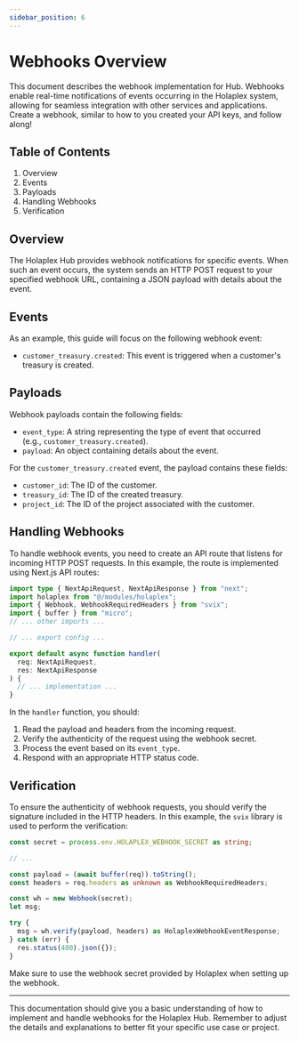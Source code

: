 ```yaml
---
sidebar_position: 6
---
```


# Webhooks Overview

This document describes the webhook implementation for Hub. Webhooks enable real-time notifications of events occurring in the Holaplex system, allowing for seamless integration with other services and applications. Create a webhook, similar to how to you created your API keys, and follow along!

## Table of Contents

1.  Overview
2.  Events
3.  Payloads
4.  Handling Webhooks
5.  Verification

## Overview

The Holaplex Hub provides webhook notifications for specific events. When such an event occurs, the system sends an HTTP POST request to your specified webhook URL, containing a JSON payload with details about the event.

## Events

As an example, this guide will focus on the following webhook event:

- `customer_treasury.created`: This event is triggered when a customer's treasury is created.

## Payloads

Webhook payloads contain the following fields:

- `event_type`: A string representing the type of event that occurred (e.g., `customer_treasury.created`).
- `payload`: An object containing details about the event.

For the `customer_treasury.created` event, the payload contains these fields:

- `customer_id`: The ID of the customer.
- `treasury_id`: The ID of the created treasury.
- `project_id`: The ID of the project associated with the customer.

## Handling Webhooks

To handle webhook events, you need to create an API route that listens for incoming HTTP POST requests. In this example, the route is implemented using Next.js API routes:

```ts
import type { NextApiRequest, NextApiResponse } from "next";
import holaplex from "@/modules/holaplex";
import { Webhook, WebhookRequiredHeaders } from "svix";
import { buffer } from "micro";
// ... other imports ...

// ... export config ...

export default async function handler(
  req: NextApiRequest,
  res: NextApiResponse
) {
  // ... implementation ...
}
```

In the `handler` function, you should:

1.  Read the payload and headers from the incoming request.
2.  Verify the authenticity of the request using the webhook secret.
3.  Process the event based on its `event_type`.
4.  Respond with an appropriate HTTP status code.

## Verification

To ensure the authenticity of webhook requests, you should verify the signature included in the HTTP headers. In this example, the `svix` library is used to perform the verification:

```typescript
const secret = process.env.HOLAPLEX_WEBHOOK_SECRET as string;

// ...

const payload = (await buffer(req)).toString();
const headers = req.headers as unknown as WebhookRequiredHeaders;

const wh = new Webhook(secret);
let msg;

try {
  msg = wh.verify(payload, headers) as HolaplexWebhookEventResponse;
} catch (err) {
  res.status(400).json({});
}
```

Make sure to use the webhook secret provided by Holaplex when setting up the webhook.

---

This documentation should give you a basic understanding of how to implement and handle webhooks for the Holaplex Hub. Remember to adjust the details and explanations to better fit your specific use case or project.

